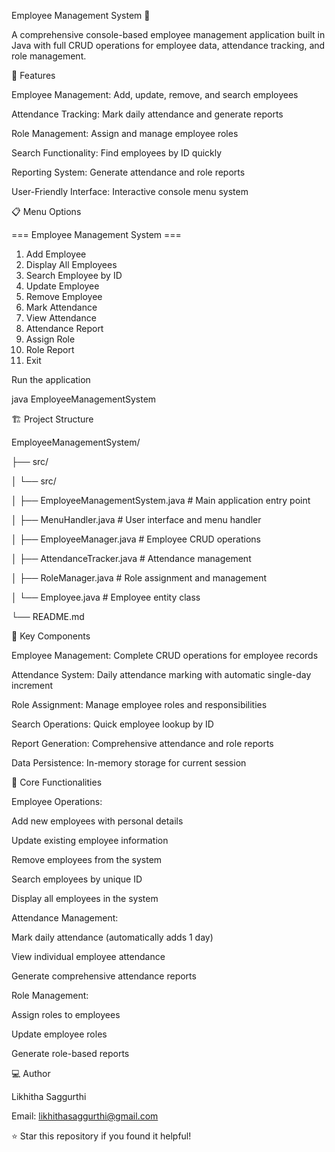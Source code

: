 Employee Management System 👥

A comprehensive console-based employee management application built in Java with full CRUD operations for employee data, attendance tracking, and role management.

🚀 Features

Employee Management: Add, update, remove, and search employees

Attendance Tracking: Mark daily attendance and generate reports

Role Management: Assign and manage employee roles

Search Functionality: Find employees by ID quickly

Reporting System: Generate attendance and role reports

User-Friendly Interface: Interactive console menu system

📋 Menu Options

=== Employee Management System ===
1. Add Employee
2. Display All Employees
3. Search Employee by ID
4. Update Employee
5. Remove Employee
6. Mark Attendance
7. View Attendance
8. Attendance Report
9. Assign Role
10. Role Report
11. Exit


Run the application

java EmployeeManagementSystem


🏗️ Project Structure

EmployeeManagementSystem/

├── src/

│   └── src/

│       ├── EmployeeManagementSystem.java  # Main application entry point

│       ├── MenuHandler.java               # User interface and menu handler

│       ├── EmployeeManager.java           # Employee CRUD operations

│       ├── AttendanceTracker.java         # Attendance management

│       ├── RoleManager.java               # Role assignment and management

│       └── Employee.java                  # Employee entity class

└── README.md

🔧 Key Components

Employee Management: Complete CRUD operations for employee records

Attendance System: Daily attendance marking with automatic single-day increment

Role Assignment: Manage employee roles and responsibilities

Search Operations: Quick employee lookup by ID

Report Generation: Comprehensive attendance and role reports

Data Persistence: In-memory storage for current session

💼 Core Functionalities

Employee Operations:

Add new employees with personal details

Update existing employee information

Remove employees from the system

Search employees by unique ID

Display all employees in the system

Attendance Management:

Mark daily attendance (automatically adds 1 day)

View individual employee attendance

Generate comprehensive attendance reports

Role Management:

Assign roles to employees

Update employee roles

Generate role-based reports

💻 Author

Likhitha Saggurthi

Email: likhithasaggurthi@gmail.com

⭐ Star this repository if you found it helpful!

